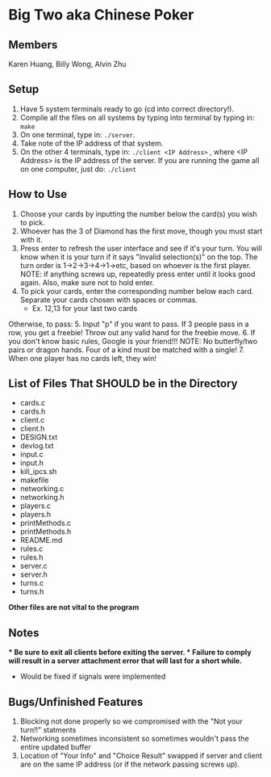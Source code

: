 # Big Two aka Chinese Poker

## Members
Karen Huang, Billy Wong, Alvin Zhu


## Setup

1. Have 5 system terminals ready to go (cd into correct directory!).
2. Compile all the files on all systems by typing into terminal by typing in: ```make```
3. On one terminal, type in: ```./server```. 
4. Take note of the IP address of that system.
5. On the other 4 terminals, type in: ```./client <IP Address>``` , where \<IP Address\> is the IP address of the server. If you are running the game all on one computer, just do: ```./client```


## How to Use

1. Choose your cards by inputting the number below the card(s) you wish to pick.
2. Whoever has the 3 of Diamond has the first move, though you must start with it.
3. Press enter to refresh the user interface and see if it's your turn. You will know when it is your turn if it says "Invalid selection(s)" on the top. The turn order is 1->2->3->4->1->etc, based on whoever is the first player. NOTE: if anything screws up, repeatedly press enter until it looks good again. Also, make sure not to hold enter.
4. To pick your cards, enter the corresponding number below each card. Separate your cards chosen with spaces or commas.
   * Ex. 12,13 for your last two cards
   
  Otherwise, to pass: 
5. Input "p" if you want to pass. If 3 people pass in a row, you get a freebie! Throw out any valid hand for the freebie move. 
6. If you don't know basic rules, Google is your friend!!! NOTE: No butterfly/two pairs or dragon hands. Four of a kind must be matched with a single!
7. When one player has no cards left, they win!

## List of Files That SHOULD be in the Directory

* cards.c
* cards.h
* client.c
* client.h
* DESIGN.txt
* devlog.txt
* input.c
* input.h
* kill_ipcs.sh
* makefile
* networking.c
* networking.h
* players.c
* players.h
* printMethods.c
* printMethods.h
* README.md
* rules.c
* rules.h
* server.c
* server.h
* turns.c
* turns.h

<b>Other files are not vital to the program</b>


## Notes

<b>
* Be sure to exit all clients before exiting the server.
* Failure to comply will result in a server attachment error that will last for a short while.
</b>

  * Would be fixed if signals were implemented

## Bugs/Unfinished Features
1. Blocking not done properly so we compromised with the "Not your turn!!" statments
2. Networking sometimes inconsistent so sometimes wouldn't pass the entire updated buffer
3. Location of "Your Info" and "Choice Result" swapped if server and client are on the same IP address (or if the network passing screws up).
